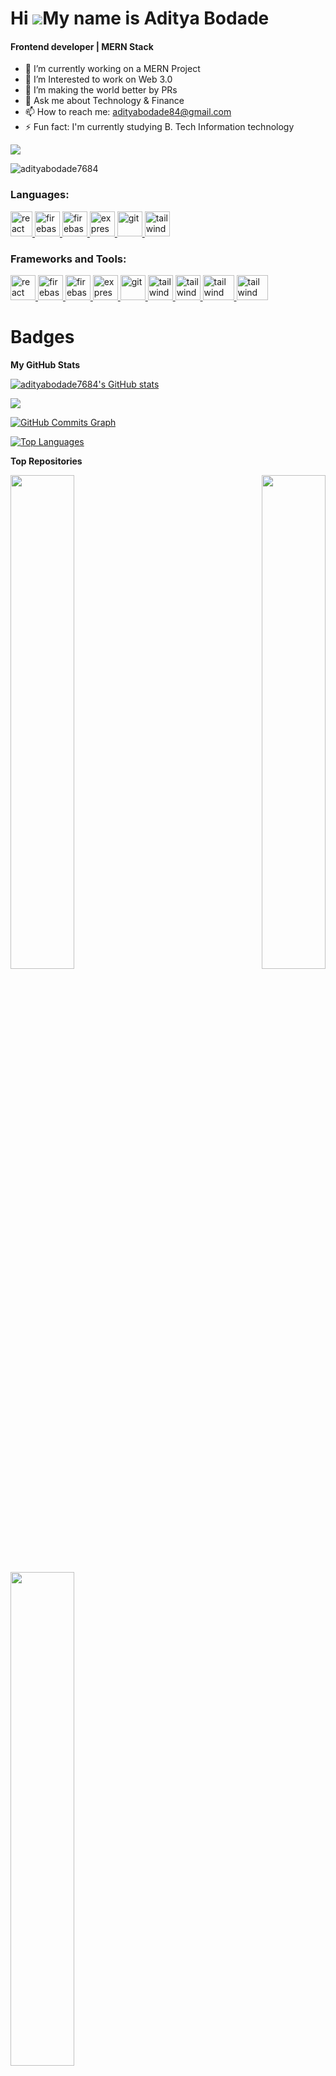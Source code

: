 Hi ![](https://user-images.githubusercontent.com/18350557/176309783-0785949b-9127-417c-8b55-ab5a4333674e.gif)My name is Aditya Bodade
======================================================================================================================================
<h4>Frontend developer | MERN Stack</h4>

- 🔭 I’m currently working on a MERN Project
- 🌱 I’m Interested to work on Web 3.0
- 👯 I’m making the world better by PRs 
- 💬 Ask me about Technology & Finance
- 📫 How to reach me: adityabodade84@gmail.com
- ⚡ Fun fact: I'm currently studying B. Tech Information technology 

<a href="https://www.github.com/adityabodade7684" target="_blank" rel="noreferrer"><img
src="https://img.shields.io/github/followers/adityabodade7684?logo=github&style=for-the-badge&color=0891b2&labelColor=1c1917" /></a>
<p align="left"> <img src="https://komarev.com/ghpvc/?username=adityabodade7684&label=Profile%20views&color=0e75b6&style=flat" alt="adityabodade7684" /> </p>


<h3 align="left">Languages:</h3>
<p align="left"> <a href="https://reactjs.org/" target="_blank" rel="noreferrer"> <img src="https://upload.wikimedia.org/wikipedia/commons/thumb/1/18/ISO_C%2B%2B_Logo.svg/800px-ISO_C%2B%2B_Logo.svg.png" alt="react" width="35" height="40"/> </a> </a> <a href="https://firebase.google.com/" target="_blank" rel="noreferrer"> <img src="https://cdn4.iconfinder.com/data/icons/logos-and-brands/512/267_Python_logo-512.png" alt="firebase" width="40" height="40"/> </a> <a href="https://firebase.google.com/" target="_blank" rel="noreferrer"> <img src="https://upload.wikimedia.org/wikipedia/commons/thumb/9/99/Unofficial_JavaScript_logo_2.svg/2048px-Unofficial_JavaScript_logo_2.svg.png" alt="firebase" width="40" height="40"/> </a> <a href="https://flutter.dev" target="_blank" rel="noreferrer"> <img src="https://cdn-images-1.medium.com/max/1200/1*knHF_qpxdtS8h0Z8EeqowA.png" alt="express" width="40" height="40"/> </a> <a href="https://git-scm.com/" target="_blank" rel="noreferrer"> <img src="https://cdn-icons-png.flaticon.com/512/226/226777.png" alt="git" width="40" height="40"/> </a> <a href="https://tailwindcss.com/" target="_blank" rel="noreferrer"> <img src="https://icons-for-free.com/download-icon-development+logo+mysql+icon-1320184807686758112_512.png" alt="tailwind" width="40" height="40"/> </a> </p>

<h3 align="left">Frameworks and Tools:</h3>
<p align="left"> <a href="https://reactjs.org/" target="_blank" rel="noreferrer"> <img src="https://upload.wikimedia.org/wikipedia/commons/thumb/a/a7/React-icon.svg/2300px-React-icon.svg.png" alt="react" width="40" height="40"/> </a> <a href="https://firebase.google.com/" target="_blank" rel="noreferrer"> <img src="https://www.tutorialsteacher.com/Content/images/home/mongodb.svg" alt="firebase" width="40" height="40"/> </a> <a href="https://firebase.google.com/" target="_blank" rel="noreferrer"> <img src="https://www.vectorlogo.zone/logos/firebase/firebase-icon.svg" alt="firebase" width="40" height="40"/> </a> <a href="https://flutter.dev" target="_blank" rel="noreferrer"> <img src="https://wsofter.ru/wp-content/uploads/2017/12/node-express.png" alt="express" width="40" height="40"/> </a> <a href="https://git-scm.com/" target="_blank" rel="noreferrer"> <img src="https://img.icons8.com/nolan/512/github.png" alt="git" width="40" height="40"/> </a> <a href="https://tailwindcss.com/" target="_blank" rel="noreferrer"> <img src="https://www.vectorlogo.zone/logos/tailwindcss/tailwindcss-icon.svg" alt="tailwind" width="40" height="40"/> </a> <a href="https://tailwindcss.com/" target="_blank" rel="noreferrer"> <img src="https://seeklogo.com/images/N/nodejs-logo-FBE122E377-seeklogo.com.png" alt="tailwind" width="40" height="40"/> </a> </a> <a href="https://tailwindcss.com/" target="_blank" rel="noreferrer"> <img src="https://seeklogo.com/images/G/google-cloud-logo-ADE788217F-seeklogo.com.png" alt="tailwind" width="50" height="40"/> </a>  <a href="https://tailwindcss.com/" target="_blank" rel="noreferrer"> <img src="https://www.docker.com/wp-content/uploads/2022/03/Moby-logo.png" alt="tailwind" width="50" height="40"/> </a> </p>


# Badges 


<b>My GitHub Stats</b>

<a href="http://www.github.com/adityabodade7684"><img src="https://github-readme-stats.vercel.app/api?username=adityabodade7684&show_icons=true&hide=&count_private=true&title_color=22c55e&text_color=ffffff&icon_color=0891b2&bg_color=1c1917&hide_border=true&show_icons=true" alt="adityabodade7684's GitHub stats" /></a>

<a href="http://www.github.com/adityabodade7684"><img src="https://github-readme-streak-stats.herokuapp.com/?user=adityabodade7684&stroke=ffffff&background=1c1917&ring=22c55e&fire=22c55e&currStreakNum=ffffff&currStreakLabel=22c55e&sideNums=ffffff&sideLabels=ffffff&dates=ffffff&hide_border=true" /></a>

<a href="http://www.github.com/adityabodade7684"><img src="https://github-readme-activity-graph.cyclic.app/graph?username=adityabodade7684&bg_color=1c1917&color=ffffff&line=0891b2&point=ffffff&area_color=1c1917&area=true&hide_border=true&custom_title=GitHub%20Commits%20Graph" alt="GitHub Commits Graph" /></a>

<a href="https://github.com/adityabodade7684" align="left"><img src="https://github-readme-stats.vercel.app/api/top-langs/?username=adityabodade7684&langs_count=10&title_color=22c55e&text_color=ffffff&icon_color=0891b2&bg_color=1c1917&hide_border=true&locale=en&custom_title=Top%20%Languages" alt="Top Languages" /></a>



<b>Top Repositories</b>

<div width="100%" align="center"><a href="https://github.com/adityabodade7684/Groci_Store" align="left"><img align="left" width="45%" src="https://github-readme-stats.vercel.app/api/pin/?username=adityabodade7684&repo=Groci_Store&title_color=22c55e&text_color=ffffff&icon_color=0891b2&bg_color=1c1917&hide_border=true&locale=en" /></a>
<a href="https://github.com/adityabodade7684/Travel-Landing-Page-" align="right"><img align="right" width="45%" src="https://github-readme-stats.vercel.app/api/pin/?username=adityabodade7684&repo=Travel-Landing-Page-&title_color=22c55e&text_color=ffffff&icon_color=0891b2&bg_color=1c1917&hide_border=true&locale=en" /></a>
 <a href="https://github.com/adityabodade7684/Profile_card" align="left"><img align="left" margin-top="15px" width="45%" src="https://github-readme-stats.vercel.app/api/pin/?username=adityabodade7684&repo=Profile_card&title_color=22c55e&text_color=ffffff&icon_color=0891b2&bg_color=1c1917&hide_border=true&locale=en" /></a> 
</div><br /><br /><br /><br /><br /><br /><br />


